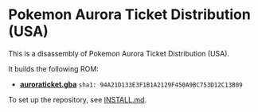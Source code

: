 # Pokemon Aurora Ticket Distribution (USA)

This is a disassembly of Pokemon Aurora Ticket Distribution (USA).

It builds the following ROM:

* [**auroraticket.gba**](https://datomatic.no-intro.org/index.php?page=show_record&s=23&n=x131) `sha1: 94A21D133E3F1B1A2129F450A9BC753D12C13B09`

To set up the repository, see [INSTALL.md](INSTALL.md).
